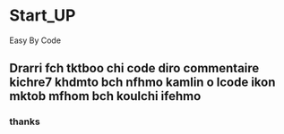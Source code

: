 # Start_UP
Easy By Code
## Drarri fch tktboo chi code diro commentaire kichre7 khdmto bch nfhmo kamlin o lcode ikon mktob mfhom bch koulchi ifehmo 
### thanks

